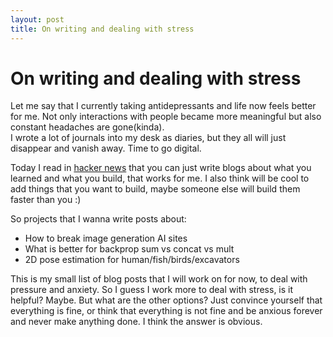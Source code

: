 ```yaml
---
layout: post
title: On writing and dealing with stress
---
```

# On writing and dealing with stress
Let me say that  I currently taking antidepressants and life now feels better for me. Not only interactions with people became more meaningful but also constant headaches are gone(kinda).   
I wrote a lot of journals into my desk as diaries, but they all will just disappear and vanish away. Time to go digital. 

Today I read in [hacker news](https://simonwillison.net/2022/Nov/6/what-to-blog-about/) that you can just write blogs about what you learned and what you build, that works for me. I also think will be cool to add things that you want to build, maybe someone else will build them faster than you :)

So projects that I wanna write posts about:
- How to break image generation AI sites
- What is better for backprop sum vs concat vs mult
- 2D pose estimation for human/fish/birds/excavators

This is my small list of blog posts that I will work on for now, to deal with pressure and anxiety. So I guess I work more to deal with stress, is it helpful? Maybe. But what are the other options? Just convince yourself that everything is fine, or think that everything is not fine and be anxious forever and never make anything done. I think the answer is obvious. 

   
